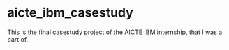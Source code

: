 # aicte_ibm_casestudy
This is the final casestudy project of the AICTE IBM internship, that I was a part of.
